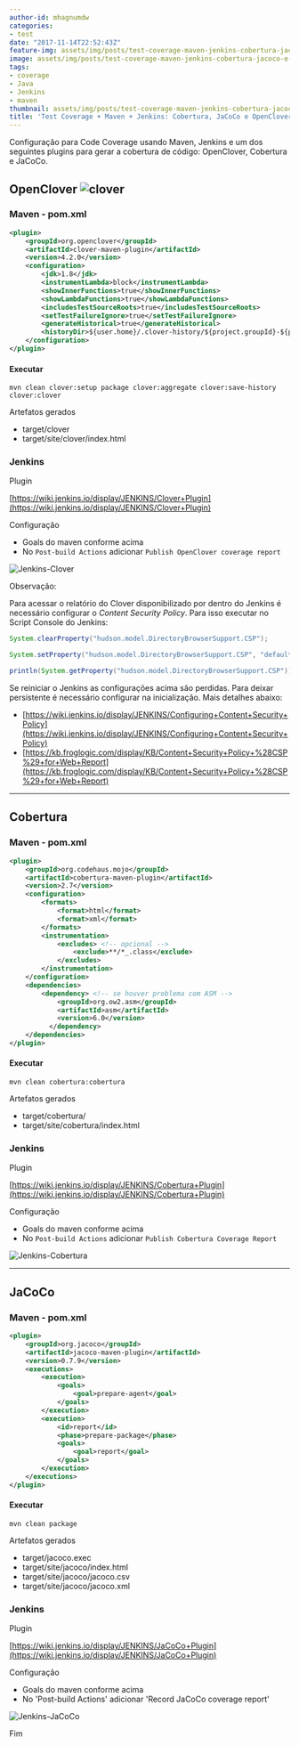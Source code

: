```yaml
---
author-id: mhagnumdw
categories:
- test
date: "2017-11-14T22:52:43Z"
feature-img: assets/img/posts/test-coverage-maven-jenkins-cobertura-jacoco-e-openclover/code-coverage-banner_v2.png
image: assets/img/posts/test-coverage-maven-jenkins-cobertura-jacoco-e-openclover/code-coverage-banner_v2.png
tags:
- coverage
- Java
- Jenkins
- maven
thumbnail: assets/img/posts/test-coverage-maven-jenkins-cobertura-jacoco-e-openclover/code-coverage-banner_v2.png
title: 'Test Coverage + Maven + Jenkins: Cobertura, JaCoCo e OpenClover'
---
```


Configuração para Code Coverage usando Maven, Jenkins e um dos seguintes plugins para gerar a cobertura de código: OpenClover, Cobertura e JaCoCo.

<!--more-->

## OpenClover ![clover](clover.png)

### Maven - pom.xml

```xml
<plugin>
    <groupId>org.openclover</groupId>
    <artifactId>clover-maven-plugin</artifactId>
    <version>4.2.0</version>
    <configuration>
        <jdk>1.8</jdk>
        <instrumentLambda>block</instrumentLambda>
        <showInnerFunctions>true</showInnerFunctions>
        <showLambdaFunctions>true</showLambdaFunctions>
        <includesTestSourceRoots>true</includesTestSourceRoots>
        <setTestFailureIgnore>true</setTestFailureIgnore>
        <generateHistorical>true</generateHistorical>
        <historyDir>${user.home}/.clover-history/${project.groupId}-${project.artifactId}</historyDir>
    </configuration>
</plugin>
```

#### Executar

```shell
mvn clean clover:setup package clover:aggregate clover:save-history clover:clover
```

Artefatos gerados

- target/clover
- target/site/clover/index.html

### Jenkins

Plugin

[https://wiki.jenkins.io/display/JENKINS/Clover+Plugin](https://wiki.jenkins.io/display/JENKINS/Clover+Plugin)

Configuração

- Goals do maven conforme acima
- No `Post-build Actions` adicionar `Publish OpenClover coverage report`

![Jenkins-Clover](jenkins-clover.png)

Observação:

Para acessar o relatório do Clover disponibilizado por dentro do Jenkins é necessário configurar o _Content Security Policy_. Para isso executar no Script Console do Jenkins:

```groovy
System.clearProperty("hudson.model.DirectoryBrowserSupport.CSP");

System.setProperty("hudson.model.DirectoryBrowserSupport.CSP", "default-src 'self'; script-src * 'unsafe-inline'; img-src * 'self' data:; style-src * 'unsafe-inline'; font-src *");

println(System.getProperty("hudson.model.DirectoryBrowserSupport.CSP"))
```

Se reiniciar o Jenkins as configurações acima são perdidas. Para deixar persistente é necessário configurar na inicialização. Mais detalhes abaixo:

- [https://wiki.jenkins.io/display/JENKINS/Configuring+Content+Security+Policy](https://wiki.jenkins.io/display/JENKINS/Configuring+Content+Security+Policy)
- [https://kb.froglogic.com/display/KB/Content+Security+Policy+%28CSP%29+for+Web+Report](https://kb.froglogic.com/display/KB/Content+Security+Policy+%28CSP%29+for+Web+Report)

* * *

## Cobertura

### Maven - pom.xml

```xml
<plugin>
    <groupId>org.codehaus.mojo</groupId>
    <artifactId>cobertura-maven-plugin</artifactId>
    <version>2.7</version>
    <configuration>
        <formats>
            <format>html</format>
            <format>xml</format>
        </formats>
        <instrumentation>
            <excludes> <!-- opcional -->
                <exclude>**/*_.class</exclude>
            </excludes>
        </instrumentation>
    </configuration>
    <dependencies>
        <dependency> <!-- se houver problema com ASM -->
            <groupId>org.ow2.asm</groupId>
            <artifactId>asm</artifactId>
            <version>6.0</version>
          </dependency>
    </dependencies>
</plugin>
```

#### Executar

```shell
mvn clean cobertura:cobertura
```

Artefatos gerados

- target/cobertura/
- target/site/cobertura/index.html

### Jenkins

Plugin

[https://wiki.jenkins.io/display/JENKINS/Cobertura+Plugin](https://wiki.jenkins.io/display/JENKINS/Cobertura+Plugin)

Configuração

- Goals do maven conforme acima
- No `Post-build Actions` adicionar `Publish Cobertura Coverage Report`

![Jenkins-Cobertura](jenkins-cobertura.png)

* * *

## JaCoCo

### Maven - pom.xml

```xml
<plugin>
    <groupId>org.jacoco</groupId>
    <artifactId>jacoco-maven-plugin</artifactId>
    <version>0.7.9</version>
    <executions>
        <execution>
            <goals>
                <goal>prepare-agent</goal>
            </goals>
        </execution>
        <execution>
            <id>report</id>
            <phase>prepare-package</phase>
            <goals>
                <goal>report</goal>
            </goals>
        </execution>
    </executions>
</plugin>
```

#### Executar

```shell
mvn clean package
```

Artefatos gerados

- target/jacoco.exec
- target/site/jacoco/index.html
- target/site/jacoco/jacoco.csv
- target/site/jacoco/jacoco.xml

### Jenkins

Plugin

[https://wiki.jenkins.io/display/JENKINS/JaCoCo+Plugin](https://wiki.jenkins.io/display/JENKINS/JaCoCo+Plugin)

Configuração

- Goals do maven conforme acima
- No 'Post-build Actions' adicionar 'Record JaCoCo coverage report'

![Jenkins-JaCoCo](jenkins-jacoco.png)

Fim
